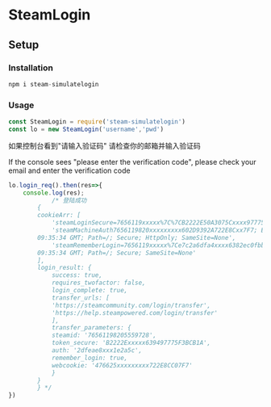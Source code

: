 # SteamLogin
## Setup
### Installation
```js
npm i steam-simulatelogin
```

### Usage
```js
const SteamLogin = require('steam-simulatelogin')
const lo = new SteamLogin('username','pwd')
```
如果控制台看到"请输入验证码" 请检查你的邮箱并输入验证码

If the console sees "please enter the verification code", please check your email and enter the verification code

```js
lo.login_req().then(res=>{
    console.log(res);
            /* 登陆成功
        {
        cookieArr: [
            'steamLoginSecure=7656119xxxxx%7C%7CB2222E50A3075Cxxxx97775F3BCB1A; Path=/; Secure; HttpOnly; SameSite=None',
            'steamMachineAuth7656119820xxxxxxxxx602D9392A722E8Cxx7F7; Expires=Tue, 31 Dec 2030 
        09:35:34 GMT; Path=/; Secure; HttpOnly; SameSite=None',
            'steamRememberLogin=7656119xxxxx%7Ce7c2a6dfa4xxxx6382ec0fbb5; Expires=Mon, 01 Feb 2021 
        09:35:34 GMT; Path=/; Secure; SameSite=None'
        ],
        login_result: {
            success: true,
            requires_twofactor: false,
            login_complete: true,
            transfer_urls: [
            'https://steamcommunity.com/login/transfer',   
            'https://help.steampowered.com/login/transfer' 
            ],
            transfer_parameters: {
            steamid: '76561198205559728',
            token_secure: 'B2222Exxxxx639497775F3BCB1A',
            auth: '2dfeae8xxx1e2a5c',      
            remember_login: true,
            webcookie: '476625xxxxxxxxx722E8CC07F7'
            }
        }
        } */
})
```
